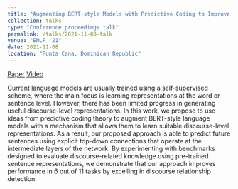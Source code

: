 ```yaml
---
title: "Augmenting BERT-style Models with Predictive Coding to Improve Discourse-level Representations"
collection: talks
type: "Conference proceedings talk"
permalink: /talks/2021-11-08-talk
venue: "EMLP '21"
date: 2021-11-08
location: "Punta Cana, Dominican Republic"
---
```


[Paper](https://aclanthology.org/2021.emnlp-main.240/) [Video](https://underline.io/lecture/37358-augmenting-bert-style-models-with-predictive-coding-to-improve-discourse-level-representations)

Current language models are usually trained using a self-supervised scheme, where the main focus is learning representations at the word or sentence level. However, there has been limited progress in generating useful discourse-level representations. In this work, we propose to use ideas from predictive coding theory to augment BERT-style language models with a mechanism that allows them to learn suitable discourse-level representations. As a result, our proposed approach is able to predict future sentences using explicit top-down connections that operate at the intermediate layers of the network. By experimenting with benchmarks designed to evaluate discourse-related knowledge using pre-trained sentence representations, we demonstrate that our approach improves performance in 6 out of 11 tasks by excelling in discourse relationship detection.
